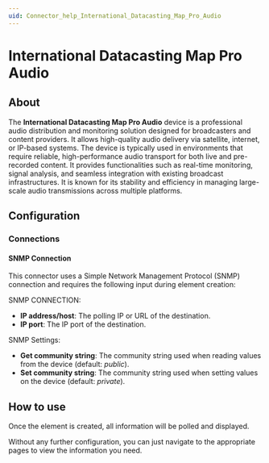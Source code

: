 ```yaml
---
uid: Connector_help_International_Datacasting_Map_Pro_Audio
---
```


# International Datacasting Map Pro Audio

## About

The **International Datacasting Map Pro Audio** device is a professional audio distribution and monitoring solution designed for broadcasters and content providers. It allows high-quality audio delivery via satellite, internet, or IP-based systems. The device is typically used in environments that require reliable, high-performance audio transport for both live and pre-recorded content. It provides functionalities such as real-time monitoring, signal analysis, and seamless integration with existing broadcast infrastructures. It is known for its stability and efficiency in managing large-scale audio transmissions across multiple platforms.

## Configuration

### Connections

#### SNMP Connection

This connector uses a Simple Network Management Protocol (SNMP) connection and requires the following input during element creation:

SNMP CONNECTION:

- **IP address/host**: The polling IP or URL of the destination.
- **IP port**: The IP port of the destination.

SNMP Settings:

- **Get community string**: The community string used when reading values from the device (default: *public*).
- **Set community string**: The community string used when setting values on the device (default: *private*).

## How to use

Once the element is created, all information will be polled and displayed.

Without any further configuration, you can just navigate to the appropriate pages to view the information you need.
